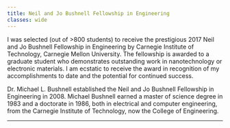 ```yaml
---
title: Neil and Jo Bushnell Fellowship in Engineering
classes: wide
---
```


I was selected (out of >800 students) to receive the prestigious 2017 Neil and Jo Bushnell Fellowship in Engineering by Carnegie Institute of Technology, Carnegie Mellon University. The fellowship is awarded to a graduate student who demonstrates outstanding work in nanotechnology or electronic materials. I am ecstatic to receive the award in recognition of my accomplishments to date and the potential for continued success.

Dr. Michael L. Bushnell established the Neil and Jo Bushnell Fellowship in Engineering in 2008. Michael Bushnell earned a master of science degree in 1983 and a doctorate in 1986, both in electrical and computer engineering, from the Carnegie Institute of Technology, now the College of Engineering.

---
